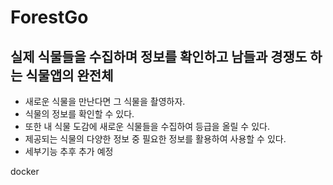 ﻿# ForestGo
## 실제 식물들을 수집하며 정보를 확인하고 남들과 경쟁도 하는 식물앱의 완전체
- 새로운 식물을 만난다면 그 식물을 촬영하자.
- 식물의 정보를 확인할 수 있다.
- 또한 내 식물 도감에 새로운 식물들을 수집하여 등급을 올릴 수 있다.
- 제공되는 식물의 다양한 정보 중 필요한 정보를 활용하여 사용할 수 있다.
- 세부기능 추후 추가 예정


docker